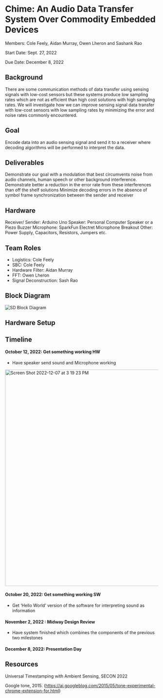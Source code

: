 # Chime: An Audio Data Transfer System Over Commodity Embedded Devices

Members: Cole Feely, Aidan Murray, Owen Lheron and Sashank Rao

Start Date: Sept. 27, 2022

Due Date: December 8, 2022


## Background
There are some communication methods of data transfer using sensing signals with low-cost sensors but these systems produce low sampling rates which are not as efficient than high cost solutions with high sampling rates. We will investigate how we can improve sensing signal data transfer with low-cost sensors with low sampling rates by minimizing the error and noise rates commonly encountered. 

## Goal
Encode data into an audio sensing signal and send it to a receiver where decoding algorithms will be performed to interpret the data. 

## Deliverables
Demonstrate our goal with a modulation that best circumvents noise from audio channels, human speech or other background interference. 
Demonstrate better a reduction in the error rate from these interferences than off the shelf solutions
Minimize decoding errors in the absence of symbol frame synchronization between the sender and receiver

## Hardware
Receiver/ Sender: Arduino Uno 
Speaker: Personal Computer Speaker or a Piezo Buzzer
Microphone: SparkFun Electret Microphone Breakout
Other: Power Supply, Capacitors, Resistors, Jumpers etc.   

## Team Roles
- Logistics: Cole Feely
- SBC: Cole Feely
- Hardware Filter: Aidan Murray
- FFT: Owen Lheron 
- Signal Deconstruction: Sash Rao 

## Block Diagram 

![SD Block Diagram ](https://user-images.githubusercontent.com/65377055/206256460-8ec77333-a1ae-4c95-b5f7-336dd3e7e460.jpeg)

## Hardware Setup


## Timeline 
#### October 12, 2022: Get something working HW

- Have speaker send sound and Microphone working
<img width="710" alt="Screen Shot 2022-12-07 at 3 19 23 PM" src="https://user-images.githubusercontent.com/65377055/206287030-3b6340cc-5003-4881-aa52-f9bef3ece410.png">

#### October 20, 2022: Get something working SW

- Get ‘Hello World’ version of the software for interpreting sound as information 

#### November 2, 2022 : Midway Design Review

- Have system finished which combines the components of the previous two milestones

#### December 8, 2022: Presentation Day

## Resources

Universal Timestamping with Ambient Sensing, SECON 2022

Google tone, 2015. (https://ai.googleblog.com/2015/05/tone-experimental-chrome-extension-for.html) 
 							
						 					
				
			
		





